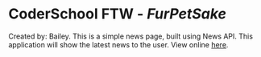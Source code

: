# CoderSchool FTW - *FurPetSake*

Created by: Bailey.
This is a simple news page, built using News API. This application will show the latest news to the user. View online [here](https://peaceful-dijkstra-7e87d2.netlify.com/).
